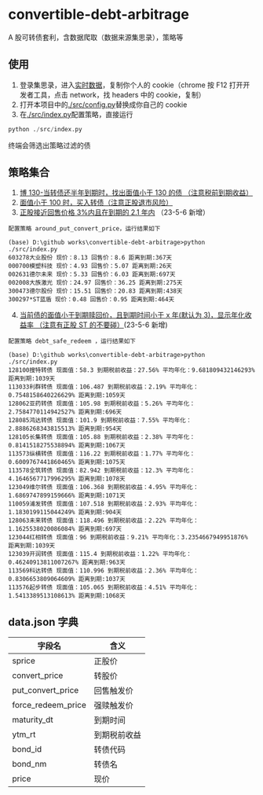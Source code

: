 # convertible-debt-arbitrage

A 股可转债套利，含数据爬取（数据来源集思录），策略等

## 使用

1. 登录集思录，进入[实时数据](https://www.jisilu.cn/web/data/cb/list)，复制你个人的 cookie（chrome 按 F12 打开开发者工具，点击 network，找 headers 中的 cookie，复制）
2. 打开本项目中的[./src/config.py](./src/config.py)替换成你自己的 cookie
3. 在[./src/index.py](./src/index.py)配置策略，直接运行

```py
python ./src/index.py
```

终端会筛选出策略过滤的债

## 策略集合

1. [博 130-当转债还半年到期时，找出面值小于 130 的债 （注意税前到期收益）](./src/strategy/wait130.py)
2. [面值小于 100 时，买入转债（注意正股退市风险）](./src/strategy/wait130.py)
3. [正股接近回售价格 3%内且在到期的 2.1 年内](./src/strategy/stock.py) （23-5-6 新增）

```
配置策略 around_put_convert_price，运行结果如下

(base) D:\github works\convertible-debt-arbitrage>python ./src/index.py
603278大业股份 现价：8.13 回售价：8.6 距离到期:367天
000700模塑科技 现价：4.93 回售价：5.07 距离到期:26天
002631德尔未来 现价：5.33 回售价：6.03 距离到期:697天
002008大族激光 现价：24.97 回售价：36.25 距离到期:275天
300473德尔股份 现价：15.51 回售价：20.83 距离到期:438天
300297*ST蓝盾 现价：0.48 回售价：0.95 距离到期:464天
```

4. [当前债的面值小于到期赎回价，且到期时间小于 x 年(默认为 3)，显示年化收益率 （注意有正股 ST 的不要碰）](./src/strategy/bond.py)(23-5-6 新增)

```
配置策略 debt_safe_redeem ，运行结果如下

(base) D:\github works\convertible-debt-arbitrage>python ./src/index.py
128100搜特转债 现面值：58.3 到期税前收益：27.56% 平均年化：9.681809432146293% 距离到期:1039天
113033利群转债 现面值：106.487 到期税前收益：2.19% 平均年化：0.7548158640226629% 距离到期:1059天
128062亚药转债 现面值：105.98 到期税前收益：5.26% 平均年化：2.7584770114942527% 距离到期:696天
128085鸿达转债 现面值：101.9 到期税前收益：7.55% 平均年化：2.8886268343815513% 距离到期:954天
128105长集转债 现面值：105.88 到期税前收益：2.38% 平均年化：0.8141518275538894% 距离到期:1067天
113573纵横转债 现面值：116.22 到期税前收益：1.77% 平均年化：0.6009767441860465% 距离到期:1075天
113578全筑转债 现面值：82.942 到期税前收益：12.3% 平均年化：4.1646567717996295% 距离到期:1078天
123049维尔转债 现面值：106.368 到期税前收益：4.95% 平均年化：1.6869747899159666% 距离到期:1071天
110059浦发转债 现面值：107.518 到期税前收益：2.93% 平均年化：1.1830199115044249% 距离到期:904天
128063未来转债 现面值：118.496 到期税前收益：2.22% 平均年化：1.1625538020086084% 距离到期:697天
123044红相转债 现面值：96 到期税前收益：9.21% 平均年化：3.2354667949951876% 距离到期:1039天
123039开润转债 现面值：115.4 到期税前收益：1.22% 平均年化：0.46240913811007267% 距离到期:963天
113569科达转债 现面值：110.996 到期税前收益：2.36% 平均年化：0.8306653809064609% 距离到期:1037天
113576起步转债 现面值：105.065 到期税前收益：4.51% 平均年化：1.5413389513108613% 距离到期:1068天
```

## data.json 字典

| 字段名             | 含义         |
| ------------------ | ------------ |
| sprice             | 正股价       |
| convert_price      | 转股价       |
| put_convert_price  | 回售触发价   |
| force_redeem_price | 强赎触发价   |
| maturity_dt        | 到期时间     |
| ytm_rt             | 到期税前收益 |
| bond_id            | 转债代码     |
| bond_nm            | 转债名       |
| price              | 现价         |
